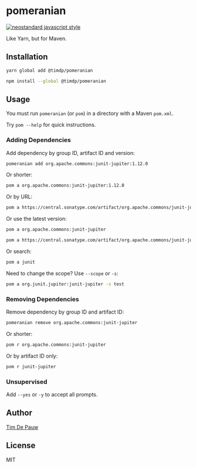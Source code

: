 # pomeranian

[![neostandard javascript style](https://img.shields.io/badge/code_style-neostandard-7fffff?style=flat&labelColor=ff80ff)](https://github.com/neostandard/neostandard)

Like Yarn, but for Maven.

## Installation

```bash
yarn global add @timdp/pomeranian
```

```bash
npm install --global @timdp/pomeranian
```

## Usage

You must run `pomeranian` (or `pom`) in a directory with a Maven `pom.xml`.

Try `pom --help` for quick instructions.

### Adding Dependencies

Add dependency by group ID, artifact ID and version:

```bash
pomeranian add org.apache.commons:junit-jupiter:1.12.0
```

Or shorter:

```bash
pom a org.apache.commons:junit-jupiter:1.12.0
```

Or by URL:

```bash
pom a https://central.sonatype.com/artifact/org.apache.commons/junit-jupiter/1.12.0
```

Or use the latest version:

```bash
pom a org.apache.commons:junit-jupiter
```

```bash
pom a https://central.sonatype.com/artifact/org.apache.commons/junit-jupiter
```

Or search:

```bash
pom a junit
```

Need to change the scope? Use `--scope` or `-s`:

```bash
pom a org.junit.jupiter:junit-jupiter -s test
```

### Removing Dependencies

Remove dependency by group ID and artifact ID:

```bash
pomeranian remove org.apache.commons:junit-jupiter
```

Or shorter:

```bash
pom r org.apache.commons:junit-jupiter
```

Or by artifact ID only:

```bash
pom r junit-jupiter
```

### Unsupervised

Add `--yes` or `-y` to accept all prompts.

## Author

[Tim De Pauw](https://tmdpw.eu/)

## License

MIT
